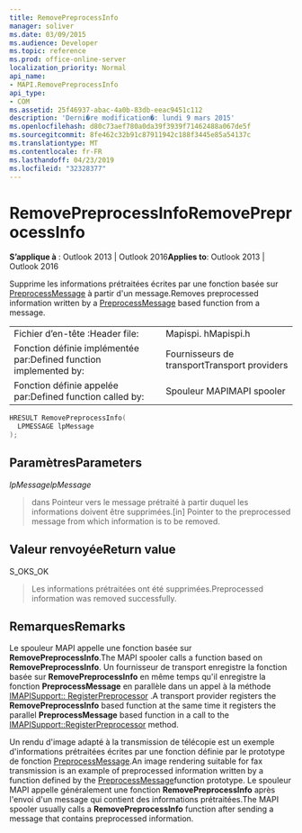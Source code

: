 ```yaml
---
title: RemovePreprocessInfo
manager: soliver
ms.date: 03/09/2015
ms.audience: Developer
ms.topic: reference
ms.prod: office-online-server
localization_priority: Normal
api_name:
- MAPI.RemovePreprocessInfo
api_type:
- COM
ms.assetid: 25f46937-abac-4a0b-83db-eeac9451c112
description: 'Derni�re modification�: lundi 9 mars 2015'
ms.openlocfilehash: d80c73aef780a0da39f3939f71462488a067de5f
ms.sourcegitcommit: 8fe462c32b91c87911942c188f3445e85a54137c
ms.translationtype: MT
ms.contentlocale: fr-FR
ms.lasthandoff: 04/23/2019
ms.locfileid: "32328377"
---
```

# <a name="removepreprocessinfo"></a><span data-ttu-id="f6eda-103">RemovePreprocessInfo</span><span class="sxs-lookup"><span data-stu-id="f6eda-103">RemovePreprocessInfo</span></span>

  
  
<span data-ttu-id="f6eda-104">**S’applique à** : Outlook 2013 | Outlook 2016</span><span class="sxs-lookup"><span data-stu-id="f6eda-104">**Applies to**: Outlook 2013 | Outlook 2016</span></span> 
  
<span data-ttu-id="f6eda-105">Supprime les informations prétraitées écrites par une fonction basée sur [PreprocessMessage](preprocessmessage.md) à partir d'un message.</span><span class="sxs-lookup"><span data-stu-id="f6eda-105">Removes preprocessed information written by a [PreprocessMessage](preprocessmessage.md) based function from a message.</span></span> 
  
|||
|:-----|:-----|
|<span data-ttu-id="f6eda-106">Fichier d’en-tête :</span><span class="sxs-lookup"><span data-stu-id="f6eda-106">Header file:</span></span>  <br/> |<span data-ttu-id="f6eda-107">Mapispi. h</span><span class="sxs-lookup"><span data-stu-id="f6eda-107">Mapispi.h</span></span>  <br/> |
|<span data-ttu-id="f6eda-108">Fonction définie implémentée par:</span><span class="sxs-lookup"><span data-stu-id="f6eda-108">Defined function implemented by:</span></span>  <br/> |<span data-ttu-id="f6eda-109">Fournisseurs de transport</span><span class="sxs-lookup"><span data-stu-id="f6eda-109">Transport providers</span></span>  <br/> |
|<span data-ttu-id="f6eda-110">Fonction définie appelée par:</span><span class="sxs-lookup"><span data-stu-id="f6eda-110">Defined function called by:</span></span>  <br/> |<span data-ttu-id="f6eda-111">Spouleur MAPI</span><span class="sxs-lookup"><span data-stu-id="f6eda-111">MAPI spooler</span></span>  <br/> |
   
```cpp
HRESULT RemovePreprocessInfo(
  LPMESSAGE lpMessage
);
```

## <a name="parameters"></a><span data-ttu-id="f6eda-112">Paramètres</span><span class="sxs-lookup"><span data-stu-id="f6eda-112">Parameters</span></span>

 <span data-ttu-id="f6eda-113">_lpMessage_</span><span class="sxs-lookup"><span data-stu-id="f6eda-113">_lpMessage_</span></span>
  
> <span data-ttu-id="f6eda-114">dans Pointeur vers le message prétraité à partir duquel les informations doivent être supprimées.</span><span class="sxs-lookup"><span data-stu-id="f6eda-114">[in] Pointer to the preprocessed message from which information is to be removed.</span></span>
    
## <a name="return-value"></a><span data-ttu-id="f6eda-115">Valeur renvoyée</span><span class="sxs-lookup"><span data-stu-id="f6eda-115">Return value</span></span>

<span data-ttu-id="f6eda-116">S_OK</span><span class="sxs-lookup"><span data-stu-id="f6eda-116">S_OK</span></span>
  
> <span data-ttu-id="f6eda-117">Les informations prétraitées ont été supprimées.</span><span class="sxs-lookup"><span data-stu-id="f6eda-117">Preprocessed information was removed successfully.</span></span>
    
## <a name="remarks"></a><span data-ttu-id="f6eda-118">Remarques</span><span class="sxs-lookup"><span data-stu-id="f6eda-118">Remarks</span></span>

<span data-ttu-id="f6eda-119">Le spouleur MAPI appelle une fonction basée sur **RemovePreprocessInfo**.</span><span class="sxs-lookup"><span data-stu-id="f6eda-119">The MAPI spooler calls a function based on **RemovePreprocessInfo**.</span></span> <span data-ttu-id="f6eda-120">Un fournisseur de transport enregistre la fonction basée sur **RemovePreprocessInfo** en même temps qu'il enregistre la fonction **PreprocessMessage** en parallèle dans un appel à la méthode [IMAPISupport:: RegisterPreprocessor](imapisupport-registerpreprocessor.md) .</span><span class="sxs-lookup"><span data-stu-id="f6eda-120">A transport provider registers the **RemovePreprocessInfo** based function at the same time it registers the parallel **PreprocessMessage** based function in a call to the [IMAPISupport::RegisterPreprocessor](imapisupport-registerpreprocessor.md) method.</span></span> 
  
<span data-ttu-id="f6eda-121">Un rendu d'image adapté à la transmission de télécopie est un exemple d'informations prétraitées écrites par une fonction définie par le prototype de fonction [PreprocessMessage](preprocessmessage.md).</span><span class="sxs-lookup"><span data-stu-id="f6eda-121">An image rendering suitable for fax transmission is an example of preprocessed information written by a function defined by the [PreprocessMessage](preprocessmessage.md)function prototype.</span></span> <span data-ttu-id="f6eda-122">Le spouleur MAPI appelle généralement une fonction **RemovePreprocessInfo** après l'envoi d'un message qui contient des informations prétraitées.</span><span class="sxs-lookup"><span data-stu-id="f6eda-122">The MAPI spooler usually calls a **RemovePreprocessInfo** function after sending a message that contains preprocessed information.</span></span> 
  


